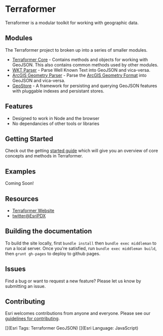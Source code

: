 # Terraformer

Terraformer is a modular toolkit for working with geographic data.

## Modules

The Terraformer project to broken up into a series of smaller modules.

* [Terraformer Core](http://terraformer.io/core/) - Contains methods and objects for working with GeoJSON. This also contains common methods used by other modules.
* [WKT Parser](http://terraformer.io/wkt-parser/) - Parse Well Known Text into GeoJSON and vica-versa.
* [ArcGIS Geometry Parser](http://terraformer.io/arcgis-parser/) - Parse the [ArcGIS Geometry Format](http://resources.arcgis.com/en/help/arcgis-rest-api/#/Geometry_Objects/02r3000000n1000000/) into GeoJSON and vica-versa.
* [GeoStore](http://terraformer.io/geostore/) - A framework for persisting and querying GeoJSON features with pluggable indexes and persistant stores.

## Features

* Designed to work in Node and the browser
* No dependancies of other tools or libraries

## Getting Started

Check out the getting [started guide](http://terraformer.io/getting-started/) which will give you an overview of core concepts and methods in Terraformer.

## Examples

Coming Soon!

## Resources

* [Terraformer Website](http://terraformer.io)
* [twitter@EsriPDX](http://twitter.com/esripdx)

## Building the documentation

To build the site locally, first `bundle install` then `bundle exec middleman` to run a local server. Once you're satisfied, run `bundle exec middleman build`, then `grunt gh-pages` to deploy to github pages.

## Issues

Find a bug or want to request a new feature?  Please let us know by submitting an issue.

## Contributing

Esri welcomes contributions from anyone and everyone. Please see our [guidelines for contributing](https://github.com/esri/contributing).

[](Esri Tags: Terraformer GeoJSON)
[](Esri Language: JavaScript)
